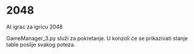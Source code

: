 # 2048
AI igrac za igricu 2048


GameManager_3.py služi za pokretanje. U konzoli će se prikazivati stanje table poslije svakog poteza.
